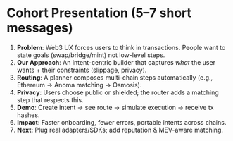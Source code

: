 
# Cohort Presentation (5–7 short messages)

1) **Problem**: Web3 UX forces users to think in transactions. People want to state goals (swap/bridge/mint) not low-level steps.
2) **Our Approach**: An intent-centric builder that captures *what* the user wants + their constraints (slippage, privacy).
3) **Routing**: A planner composes multi-chain steps automatically (e.g., Ethereum → Anoma matching → Osmosis).
4) **Privacy**: Users choose public or shielded; the router adds a matching step that respects this.
5) **Demo**: Create intent → see route → simulate execution → receive tx hashes.
6) **Impact**: Faster onboarding, fewer errors, portable intents across chains.
7) **Next**: Plug real adapters/SDKs; add reputation & MEV-aware matching.
